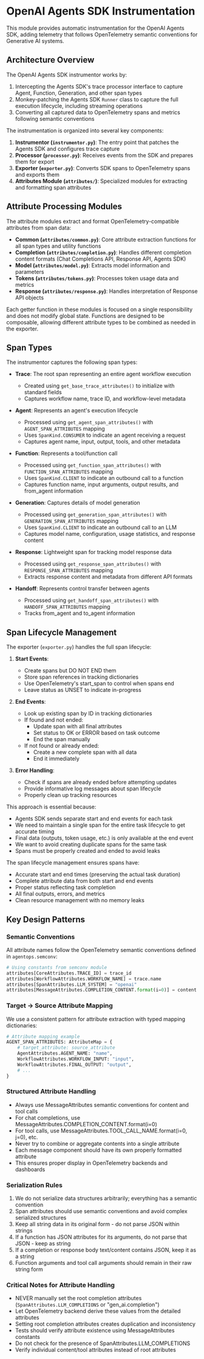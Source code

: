 # OpenAI Agents SDK Instrumentation

This module provides automatic instrumentation for the OpenAI Agents SDK, adding telemetry that follows OpenTelemetry semantic conventions for Generative AI systems.

## Architecture Overview

The OpenAI Agents SDK instrumentor works by:

1. Intercepting the Agents SDK's trace processor interface to capture Agent, Function, Generation, and other span types
2. Monkey-patching the Agents SDK `Runner` class to capture the full execution lifecycle, including streaming operations
3. Converting all captured data to OpenTelemetry spans and metrics following semantic conventions

The instrumentation is organized into several key components:

1. **Instrumentor (`instrumentor.py`)**: The entry point that patches the Agents SDK and configures trace capture
2. **Processor (`processor.py`)**: Receives events from the SDK and prepares them for export
3. **Exporter (`exporter.py`)**: Converts SDK spans to OpenTelemetry spans and exports them
4. **Attributes Module (`attributes/`)**: Specialized modules for extracting and formatting span attributes

## Attribute Processing Modules

The attribute modules extract and format OpenTelemetry-compatible attributes from span data:

- **Common (`attributes/common.py`)**: Core attribute extraction functions for all span types and utility functions
- **Completion (`attributes/completion.py`)**: Handles different completion content formats (Chat Completions API, Response API, Agents SDK) 
- **Model (`attributes/model.py`)**: Extracts model information and parameters
- **Tokens (`attributes/tokens.py`)**: Processes token usage data and metrics
- **Response (`attributes/response.py`)**: Handles interpretation of Response API objects

Each getter function in these modules is focused on a single responsibility and does not modify global state. Functions are designed to be composable, allowing different attribute types to be combined as needed in the exporter.

## Span Types

The instrumentor captures the following span types:

- **Trace**: The root span representing an entire agent workflow execution
  - Created using `get_base_trace_attributes()` to initialize with standard fields
  - Captures workflow name, trace ID, and workflow-level metadata

- **Agent**: Represents an agent's execution lifecycle
  - Processed using `get_agent_span_attributes()` with `AGENT_SPAN_ATTRIBUTES` mapping
  - Uses `SpanKind.CONSUMER` to indicate an agent receiving a request
  - Captures agent name, input, output, tools, and other metadata

- **Function**: Represents a tool/function call
  - Processed using `get_function_span_attributes()` with `FUNCTION_SPAN_ATTRIBUTES` mapping
  - Uses `SpanKind.CLIENT` to indicate an outbound call to a function
  - Captures function name, input arguments, output results, and from_agent information

- **Generation**: Captures details of model generation
  - Processed using `get_generation_span_attributes()` with `GENERATION_SPAN_ATTRIBUTES` mapping
  - Uses `SpanKind.CLIENT` to indicate an outbound call to an LLM
  - Captures model name, configuration, usage statistics, and response content

- **Response**: Lightweight span for tracking model response data
  - Processed using `get_response_span_attributes()` with `RESPONSE_SPAN_ATTRIBUTES` mapping
  - Extracts response content and metadata from different API formats

- **Handoff**: Represents control transfer between agents
  - Processed using `get_handoff_span_attributes()` with `HANDOFF_SPAN_ATTRIBUTES` mapping
  - Tracks from_agent and to_agent information

## Span Lifecycle Management

The exporter (`exporter.py`) handles the full span lifecycle:

1. **Start Events**:
   - Create spans but DO NOT END them
   - Store span references in tracking dictionaries
   - Use OpenTelemetry's start_span to control when spans end
   - Leave status as UNSET to indicate in-progress

2. **End Events**:
   - Look up existing span by ID in tracking dictionaries
   - If found and not ended:
     - Update span with all final attributes
     - Set status to OK or ERROR based on task outcome
     - End the span manually
   - If not found or already ended:
     - Create a new complete span with all data
     - End it immediately

3. **Error Handling**:
   - Check if spans are already ended before attempting updates
   - Provide informative log messages about span lifecycle
   - Properly clean up tracking resources

This approach is essential because:
- Agents SDK sends separate start and end events for each task
- We need to maintain a single span for the entire task lifecycle to get accurate timing
- Final data (outputs, token usage, etc.) is only available at the end event
- We want to avoid creating duplicate spans for the same task
- Spans must be properly created and ended to avoid leaks

The span lifecycle management ensures spans have:
- Accurate start and end times (preserving the actual task duration)
- Complete attribute data from both start and end events
- Proper status reflecting task completion
- All final outputs, errors, and metrics
- Clean resource management with no memory leaks

## Key Design Patterns

### Semantic Conventions

All attribute names follow the OpenTelemetry semantic conventions defined in `agentops.semconv`:

```python
# Using constants from semconv module
attributes[CoreAttributes.TRACE_ID] = trace_id
attributes[WorkflowAttributes.WORKFLOW_NAME] = trace.name
attributes[SpanAttributes.LLM_SYSTEM] = "openai"
attributes[MessageAttributes.COMPLETION_CONTENT.format(i=0)] = content
```

### Target → Source Attribute Mapping

We use a consistent pattern for attribute extraction with typed mapping dictionaries:

```python
# Attribute mapping example
AGENT_SPAN_ATTRIBUTES: AttributeMap = {
    # target_attribute: source_attribute
    AgentAttributes.AGENT_NAME: "name",
    WorkflowAttributes.WORKFLOW_INPUT: "input",
    WorkflowAttributes.FINAL_OUTPUT: "output",
    # ...
}
```

### Structured Attribute Handling

- Always use MessageAttributes semantic conventions for content and tool calls
- For chat completions, use MessageAttributes.COMPLETION_CONTENT.format(i=0) 
- For tool calls, use MessageAttributes.TOOL_CALL_NAME.format(i=0, j=0), etc.
- Never try to combine or aggregate contents into a single attribute
- Each message component should have its own properly formatted attribute
- This ensures proper display in OpenTelemetry backends and dashboards

### Serialization Rules

1. We do not serialize data structures arbitrarily; everything has a semantic convention
2. Span attributes should use semantic conventions and avoid complex serialized structures
3. Keep all string data in its original form - do not parse JSON within strings
4. If a function has JSON attributes for its arguments, do not parse that JSON - keep as string
5. If a completion or response body text/content contains JSON, keep it as a string
7. Function arguments and tool call arguments should remain in their raw string form

### Critical Notes for Attribute Handling

- NEVER manually set the root completion attributes (`SpanAttributes.LLM_COMPLETIONS` or "gen_ai.completion")
- Let OpenTelemetry backend derive these values from the detailed attributes
- Setting root completion attributes creates duplication and inconsistency
- Tests should verify attribute existence using MessageAttributes constants
- Do not check for the presence of SpanAttributes.LLM_COMPLETIONS
- Verify individual content/tool attributes instead of root attributes